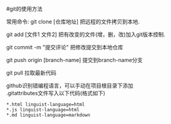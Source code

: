 #git的使用方法

常用命令:
git clone [仓库地址] 把远程的文件拷贝到本地.   

git add [文件1 文件2] 把有改变的文件(增，删，改)加入git版本控制.   

git commit -m "提交评论"  把修改提交到本地仓库    

git push origin [branch-name] 提交到branch-name分支   

git pull 拉取最新代码


github识别错编程语言，可以手动在项目根目录下添加   
.gitattributes文件写入以下代码(格式如下)   

```
*.html linguist-language=html
*.js linguist-language=html
*.md linguist-language=markdown
```

